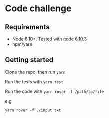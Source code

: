 # Code challenge

## Requirements

* Node 6.10+. Tested with node 6.10.3
* npm/yarn

## Getting started

Clone the repo, then run `yarn`

Run the tests with `yarn test`

Run the code with `yarn rover -f /path/to/file`

e.g

`yarn rover -f ./input.txt`
